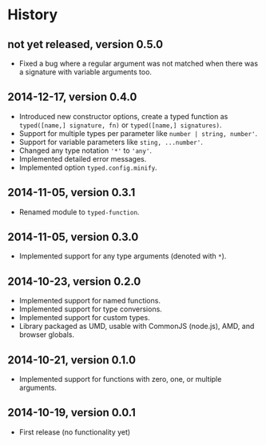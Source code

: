 # History

## not yet released, version 0.5.0

- Fixed a bug where a regular argument was not matched when there was a
  signature with variable arguments too.


## 2014-12-17, version 0.4.0

- Introduced new constructor options, create a typed function as
  `typed([name,] signature, fn)` or `typed([name,] signatures)`.
- Support for multiple types per parameter like `number | string, number'`.
- Support for variable parameters like `sting, ...number'`.
- Changed any type notation `'*'` to `'any'`.
- Implemented detailed error messages.
- Implemented option `typed.config.minify`.


## 2014-11-05, version 0.3.1

- Renamed module to `typed-function`.


## 2014-11-05, version 0.3.0

- Implemented support for any type arguments (denoted with `*`).


## 2014-10-23, version 0.2.0

- Implemented support for named functions.
- Implemented support for type conversions.
- Implemented support for custom types.
- Library packaged as UMD, usable with CommonJS (node.js), AMD, and browser globals.


## 2014-10-21, version 0.1.0

- Implemented support for functions with zero, one, or multiple arguments.


## 2014-10-19, version 0.0.1

- First release (no functionality yet)
